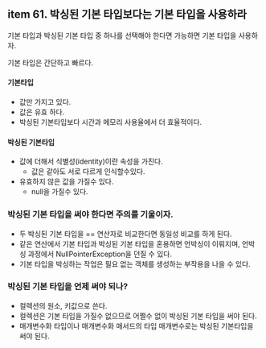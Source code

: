 ## item 61. 박싱된 기본 타입보다는 기본 타입을 사용하라

기본 타입과 박싱된 기본 타입 중 하나를 선택해야 한다면 가능하면 기본 타입을 사용하자.

기본 타입은 간단하고 빠르다.

#### 기본타입
- 값만 가지고 있다.
- 값은 유효 하다.
- 박싱된 기본타입보다 시간과 메모리 사용율에서 더 효율적이다.

#### 박싱된 기본타입
- 값에 더해서 식별성(identity)이란 속성을 가진다.
  - 값은 같아도 서로 다르게 인식할수있다.
- 유효하지 않은 값을 가질수 있다. 
  - null을 가질수 있다.

### 박싱된 기본 타입을 써야 한다면 주의를 기울이자.
- 두 박싱된 기본 타입을 == 연산자로 비교한다면 동일성 비교를 하게 된다.
- 같은 연산에서 기본 타입과 박싱된 기본 타입을 혼용하면 언박싱이 이뤄지며, 언박싱 과정에서 NullPointerException을 던질 수 있다.
- 기본 타입을 박싱하는 작업은 필요 없는 객체를 생성하는 부작용을 나을 수 있다.

### 박싱된 기본 타입을 언제 써야 되나?
- 컬렉션의 원소, 키값으로 쓴다. 
- 컬렉션은 기본 타입을 가질수 없으므로 어쩔수 없이 박싱된 기본 타입을 써야 된다.
- 매개변수화 타입이나 매개변수화 매서드의 타입 매개변수로는 박싱된 기본타입을 써야 된다.